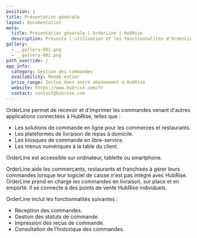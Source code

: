 ```yaml
---
position: 1
title: Présentation générale
layout: documentation
meta:
  title: Présentation générale | OrderLine | HubRise
  description: Présente l'utilisation et les fonctionnalités d'OrderLine permettant de gérer les boutiques physiques ou en ligne.
gallery:
  - __gallery-001.png
  - __gallery-002.png
path_override: /
app_info:
  category: Gestion des commandes
  availability: Monde entier
  price_range: Inclus dans votre abonnement à HubRise
  website: https://www.hubrise.com/fr
  contact: contact@hubrise.com
---
```


[comment]: # "Include 003-en-2x-tablet-view.png & 002-en-2x-smartphone-view.png to the gallery once designed in the relevant hardware"

OrderLine permet de recevoir et d'imprimer les commandes venant d'autres applications connectées à HubRise, telles que :

- Les solutions de commande en ligne pour les commerces et restaurants.
- Les plateformes de livraison de repas à domicile.
- Les kiosques de commande en libre-service.
- Les menus numériques à la table du client.

OrderLine est accessible sur ordinateur, tablette ou smartphone.

OrderLine aide les commerçants, restaurants et franchisés à gérer leurs commandes lorsque leur logiciel de caisse n'est pas intégré avec HubRise. OrderLine prend en charge les commandes en livraison, sur place et en emporté. Il se connecte à des points de vente HubRise individuels.

OrderLine inclut les fonctionnalités suivantes :

- Réception des commandes.
- Gestion des statuts de commande.
- Impression des reçus de commande.
- Consultation de l'historique des commandes.
